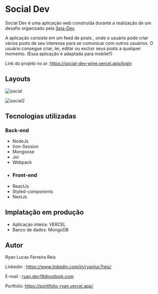 
# Social Dev
Social Dev é uma aplicação web construída durante a realização de um desafio organizado pela  [Seja-Dev](https://www.linkedin.com/company/seja-dev/).

A aplicação consiste em um feed de posts , onde o usuário pode criar vários posts de seu interesse para se comunicar com outros usuários. O usuário consegue criar, ler, editar ou excluir seus posts a qualquer momento. (Essa aplicação é adaptada para mobile!!)

Link do projeto no ar: [https://social-dev-wine.vercel.app/login ](https://social-dev-wine.vercel.app/login)

## Layouts
![social](https://github.com/Ryanluc7reis/social-dev-project/assets/112912919/170a2bac-da22-495f-8044-07feb2400dab)

![social2](https://github.com/Ryanluc7reis/Projeto.social-dev/assets/112912919/8becc96c-786e-4b94-8087-7ee6cab4f75b)

## Tecnologias utilizadas
### Back-end
* NodeJs
* Iron-Session
* Mongoose
* Joi
* Webpack
* ### Front-end
* ReactJs
* Styled-components
* NextJs
## Implatação em produção
* Aplicação inteira: VERCEL
* Banco de dados: MongoDB
## Autor

Ryan Lucas Ferreira Reis 

Linkedin : https://www.linkedin.com/in/ryanluc7reis/

E-mail : ryan.dev18@outlook.com

Portfolio: https://portifolio-ryan.vercel.app/


